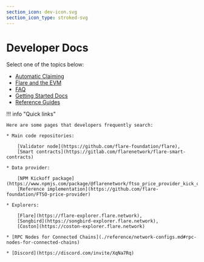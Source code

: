 ```yaml
---
section_icon: dev-icon.svg
section_icon_type: stroked-svg
---
```


# Developer Docs

Select one of the topics below:

* [Automatic Claiming](./automatic-claiming.md)
* [Flare and the EVM](./summary.md)
* [FAQ](./faq.md)
* [Getting Started Docs](./getting-started/index.md)
* [Reference Guides](./reference/index.md)

!!! info "Quick links"

    Here are some pages that developers frequently search:

    * Main code repositories:

        [Validator node](https://github.com/flare-foundation/flare),
        [Smart contracts](https://gitlab.com/flarenetwork/flare-smart-contracts)

    * Data provider:

        [NPM Kickoff package](https://www.npmjs.com/package/@flarenetwork/ftso_price_provider_kick_off_package),
        [Reference implementation](https://github.com/flare-foundation/FTSO-price-provider)

    * Explorers:

        [Flare](https://flare-explorer.flare.network),
        [Songbird](https://songbird-explorer.flare.network),
        [Coston](https://coston-explorer.flare.network)

    * [RPC Nodes for Connected Chains](./reference/network-configs.md#rpc-nodes-for-connected-chains)

    * [Discord](https://discord.com/invite/XqNa7Rq)

